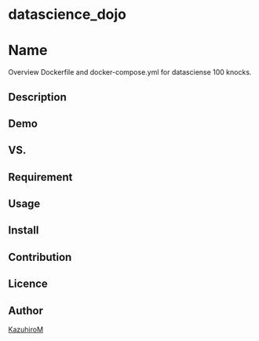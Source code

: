 # datascience_dojo

Name
====

Overview
Dockerfile and docker-compose.yml for datasciense 100 knocks.
## Description

## Demo

## VS. 

## Requirement

## Usage

## Install

## Contribution

## Licence

## Author

[KazuhiroM](https://github.com/KazuhiroM)
